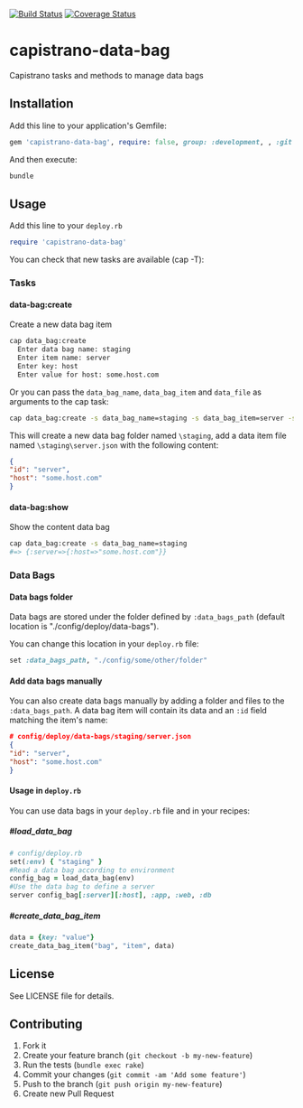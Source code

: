 [![Build Status](https://secure.travis-ci.org/omerisimo/capistrano-data-bag.png?branch=master)](http://travis-ci.org/omerisimo/capistrano-data-bag)
[![Coverage Status](https://coveralls.io/repos/omerisimo/capistrano-data-bag/badge.png)](https://coveralls.io/r/omerisimo/capistrano-data-bag)

capistrano-data-bag
===================

Capistrano tasks and methods to manage data bags
## Installation

Add this line to your application's Gemfile:

```ruby
gem 'capistrano-data-bag', require: false, group: :development, , :git => "git://github.com/omerisimo/capistrano-data-bag.git",
```

And then execute:

``` sh
bundle
```

## Usage

Add this line to your `deploy.rb`

```ruby
require 'capistrano-data-bag'
```

You can check that new tasks are available (cap -T):

### Tasks

#### data-bag:create

Create a new data bag item

```sh
cap data_bag:create
  Enter data bag name: staging
  Enter item name: server
  Enter key: host
  Enter value for host: some.host.com
```

Or you can pass the `data_bag_name`, `data_bag_item` and `data_file` as arguments to the cap task:

```sh
cap data_bag:create -s data_bag_name=staging -s data_bag_item=server -s data_file=./data.json
```

This will create a new data bag folder named `\staging`, add a data item  file named `\staging\server.json` with the following content:

```json
{
"id": "server",
"host": "some.host.com"
}
```

#### data-bag:show

Show the content data bag

```sh
cap data_bag:create -s data_bag_name=staging
#=> {:server=>{:host=>"some.host.com"}}
```

### Data Bags

#### Data bags folder

Data bags are stored under the folder defined by `:data_bags_path` (default location is "./config/deploy/data-bags").

You can change this location in your `deploy.rb` file:

```ruby
set :data_bags_path, "./config/some/other/folder"
```

#### Add data bags manually

You can also create data bags manually by adding a folder and files to the `:data_bags_path`.
A data bag item will contain its data and an `:id` field matching the item's name:

``` json
# config/deploy/data-bags/staging/server.json
{
"id": "server",
"host": "some.host.com"
}
```

#### Usage in `deploy.rb`

You can use data bags in your `deploy.rb` file and in your recipes:

##### #load_data_bag

```ruby
# config/deploy.rb
set(:env) { "staging" }
#Read a data bag according to environment
config_bag = load_data_bag(env)
#Use the data bag to define a server
server config_bag[:server][:host], :app, :web, :db
```

##### #create_data_bag_item

```ruby
data = {key: "value"}
create_data_bag_item("bag", "item", data)
```

## License

See LICENSE file for details.

## Contributing

1. Fork it
2. Create your feature branch (`git checkout -b my-new-feature`)
3. Run the tests (`bundle exec rake`)
4. Commit your changes (`git commit -am 'Add some feature'`)
5. Push to the branch (`git push origin my-new-feature`)
6. Create new Pull Request
